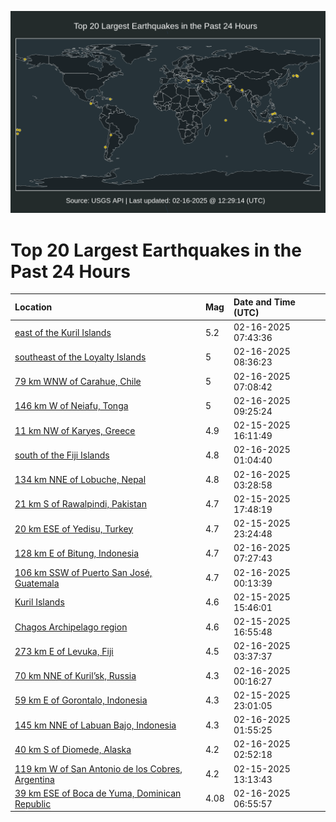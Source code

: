 ![Map](./map.png)

# Top 20 Largest Earthquakes in the Past 24 Hours

| Location | Mag | Date and Time (UTC) |
|:---|:---|:---|
| [east of the Kuril Islands](https://earthquake.usgs.gov/earthquakes/eventpage/us7000pe2q) | 5.2 | 02-16-2025 07:43:36 |
| [southeast of the Loyalty Islands](https://earthquake.usgs.gov/earthquakes/eventpage/us7000pe38) | 5 | 02-16-2025 08:36:23 |
| [79 km WNW of Carahue, Chile](https://earthquake.usgs.gov/earthquakes/eventpage/us7000pe2h) | 5 | 02-16-2025 07:08:42 |
| [146 km W of Neiafu, Tonga](https://earthquake.usgs.gov/earthquakes/eventpage/us7000pe3g) | 5 | 02-16-2025 09:25:24 |
| [11 km NW of Karyes, Greece](https://earthquake.usgs.gov/earthquakes/eventpage/us7000pdzt) | 4.9 | 02-15-2025 16:11:49 |
| [south of the Fiji Islands](https://earthquake.usgs.gov/earthquakes/eventpage/us7000pe1n) | 4.8 | 02-16-2025 01:04:40 |
| [134 km NNE of Lobuche, Nepal](https://earthquake.usgs.gov/earthquakes/eventpage/us7000pe20) | 4.8 | 02-16-2025 03:28:58 |
| [21 km S of Rawalpindi, Pakistan](https://earthquake.usgs.gov/earthquakes/eventpage/us7000pe02) | 4.7 | 02-15-2025 17:48:19 |
| [20 km ESE of Yedisu, Turkey](https://earthquake.usgs.gov/earthquakes/eventpage/us7000pe15) | 4.7 | 02-15-2025 23:24:48 |
| [128 km E of Bitung, Indonesia](https://earthquake.usgs.gov/earthquakes/eventpage/us7000pe2m) | 4.7 | 02-16-2025 07:27:43 |
| [106 km SSW of Puerto San José, Guatemala](https://earthquake.usgs.gov/earthquakes/eventpage/us7000pe1b) | 4.7 | 02-16-2025 00:13:39 |
| [Kuril Islands](https://earthquake.usgs.gov/earthquakes/eventpage/us7000pdzm) | 4.6 | 02-15-2025 15:46:01 |
| [Chagos Archipelago region](https://earthquake.usgs.gov/earthquakes/eventpage/us7000pdzz) | 4.6 | 02-15-2025 16:55:48 |
| [273 km E of Levuka, Fiji](https://earthquake.usgs.gov/earthquakes/eventpage/us7000pe21) | 4.5 | 02-16-2025 03:37:37 |
| [70 km NNE of Kuril’sk, Russia](https://earthquake.usgs.gov/earthquakes/eventpage/us7000pe1j) | 4.3 | 02-16-2025 00:16:27 |
| [59 km E of Gorontalo, Indonesia](https://earthquake.usgs.gov/earthquakes/eventpage/us7000pe12) | 4.3 | 02-15-2025 23:01:05 |
| [145 km NNE of Labuan Bajo, Indonesia](https://earthquake.usgs.gov/earthquakes/eventpage/us7000pe1u) | 4.3 | 02-16-2025 01:55:25 |
| [40 km S of Diomede, Alaska](https://earthquake.usgs.gov/earthquakes/eventpage/ak02525rrdfc) | 4.2 | 02-16-2025 02:52:18 |
| [119 km W of San Antonio de los Cobres, Argentina](https://earthquake.usgs.gov/earthquakes/eventpage/us7000pdz2) | 4.2 | 02-15-2025 13:13:43 |
| [39 km ESE of Boca de Yuma, Dominican Republic](https://earthquake.usgs.gov/earthquakes/eventpage/pr2025047000) | 4.08 | 02-16-2025 06:55:57 |
